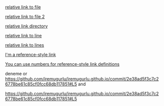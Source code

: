 [relative link to file](pictures/newdir/elements.html)

[relative link to file 2](doc/../pictures/./edu.html)

[relative link directory](pictures/newdir)

[relative link to line](generic.html#L4)

[relative link to lines](generic.html#L5-L10)

[I'm a reference-style link][Arbitrary case-insensitive reference text]

[arbitrary case-insensitive reference text]: doc

[You can use numbers for reference-style link definitions][1]

[1]: https://github.com/iremugurlu/iremugurlu.github.io/commit/2e38ad5f3c7c26778be61c85cf0fcc68db117851#L5

deneme or <https://github.com/iremugurlu/iremugurlu.github.io/commit/2e38ad5f3c7c26778be61c85cf0fcc68db117851#L5> and 

https://github.com/iremugurlu/iremugurlu.github.io/commit/2e38ad5f3c7c26778be61c85cf0fcc68db117851#L5